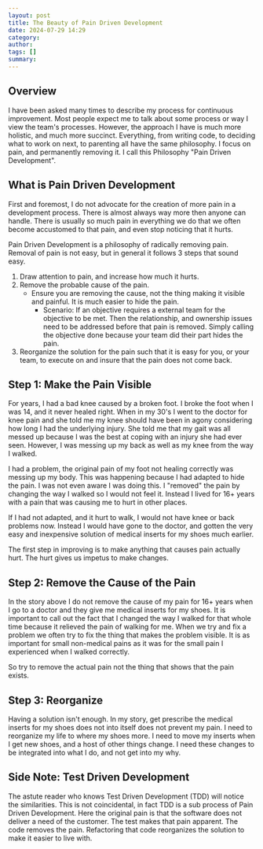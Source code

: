 ```yaml
---
layout: post
title: The Beauty of Pain Driven Development
date: 2024-07-29 14:29
category: 
author: 
tags: []
summary: 
---
```


## Overview ##

I have been asked many times to describe my process for continuous improvement. Most people expect me to talk about some process or way I view the team's processes. However, the approach I have is much more holistic, and much more succinct. Everything, from writing code, to deciding what to work on next, to parenting all have the same philosophy. I focus on pain, and permanently removing it. I call this Philosophy "Pain Driven Development".

## What is Pain Driven Development ##

First and foremost, I do not advocate for the creation of more pain in a development process. There is almost always way more then anyone can handle. There is usually so much pain in everything we do that we often become accustomed to that pain, and even stop noticing that it hurts.

Pain Driven Development is a philosophy of radically removing pain. Removal of pain is not easy, but in general it follows 3 steps that sound easy.

1. Draw attention to pain, and increase how much it hurts.
1. Remove the probable cause of the pain.
   * Ensure you are removing the cause, not the thing making it visible and painful. It is much easier to hide the pain.
     * Scenario: If an objective requires a external team for the objective to be met. Then the relationship, and ownership issues need to be addressed before that pain is removed. Simply calling the objective done because your team did their part hides the pain.
1. Reorganize the solution for the pain such that it is easy for you, or your team, to execute on and insure that the pain does not come back.

## Step 1: Make the Pain Visible ##

For years, I had a bad knee caused by a broken foot. I broke the foot when I was 14, and it never healed right. When in my 30's I went to the doctor for knee pain and she told me my knee should have been in agony considering how long I had the underlying injury. She told me that my gait was all messed up because I was the best at coping with an injury she had ever seen. However, I was messing up my back as well as my knee from the way I walked.

I had a problem, the original pain of my foot not healing correctly was messing up my body. This was happening because I had adapted to hide the pain. I was not even aware I was doing this. I "removed" the pain by changing the way I walked so I would not feel it. Instead I lived for 16+ years with a pain that was causing me to hurt in other places.

If I had not adapted, and it hurt to walk, I would not have knee or back problems now. Instead I would have gone to the doctor, and gotten the very easy and inexpensive solution of medical inserts for my shoes much earlier.

The first step in improving is to make anything that causes pain actually hurt. The hurt gives us impetus to make changes.

## Step 2: Remove the Cause of the Pain ##

In the story above I do not remove the cause of my pain for 16+ years when I go to a doctor and they give me medical inserts for my shoes. It is important to call out the fact that I changed the way I walked for that whole time because it relieved the pain of walking for me. When we try and fix a problem we often try to fix the thing that makes the problem visible. It is as important for small non-medical pains as it was for the small pain I experienced when I walked correctly.

So try to remove the actual pain not the thing that shows that the pain exists.

## Step 3: Reorganize ##

Having a solution isn't enough. In my story, get prescribe the medical inserts for my shoes does not into itself does not prevent my pain. I need to reorganize my life to where my shoes more. I need to move my inserts when I get new shoes, and a host of other things change. I need these changes to be integrated into what I do, and not get into my why.

## Side Note: Test Driven Development ##

The astute reader who knows Test Driven Development (TDD) will notice the similarities. This is not coincidental, in fact TDD is a sub process of Pain Driven Development. Here the original pain is that the software does not deliver a need of the customer. The test makes that pain apparent. The code removes the pain. Refactoring that code reorganizes the solution to make it easier to live with.
